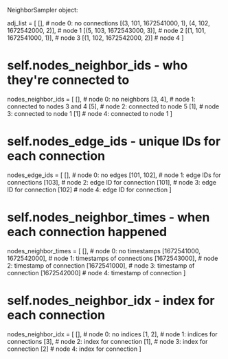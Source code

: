 NeighborSampler object:

adj_list = [
    [],  # node 0: no connections
    [(3, 101, 1672541000, 1), (4, 102, 1672542000, 2)],  # node 1
    [(5, 103, 1672543000, 3)],  # node 2
    [(1, 101, 1672541000, 1)],  # node 3
    [(1, 102, 1672542000, 2)]   # node 4
]

# self.nodes_neighbor_ids - who they're connected to
nodes_neighbor_ids = [
    [],                  # node 0: no neighbors
    [3, 4],             # node 1: connected to nodes 3 and 4
    [5],                # node 2: connected to node 5
    [1],                # node 3: connected to node 1
    [1]                 # node 4: connected to node 1
]
  
# self.nodes_edge_ids - unique IDs for each connection
nodes_edge_ids = [
    [],                  # node 0: no edges
    [101, 102],         # node 1: edge IDs for connections
    [103],              # node 2: edge ID for connection
    [101],              # node 3: edge ID for connection
    [102]               # node 4: edge ID for connection
]

# self.nodes_neighbor_times - when each connection happened
nodes_neighbor_times = [
    [],                          # node 0: no timestamps
    [1672541000, 1672542000],   # node 1: timestamps of connections
    [1672543000],               # node 2: timestamp of connection
    [1672541000],               # node 3: timestamp of connection
    [1672542000]                # node 4: timestamp of connection
]

# self.nodes_neighbor_idx - index for each connection
nodes_neighbor_idx = [
    [],                  # node 0: no indices
    [1, 2],             # node 1: indices for connections
    [3],                # node 2: index for connection
    [1],                # node 3: index for connection
    [2]                 # node 4: index for connection
]